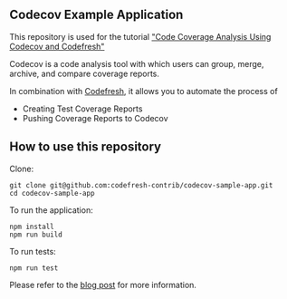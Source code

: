 ## Codecov Example Application

This repository is used for the tutorial ["Code Coverage Analysis Using Codecov and Codefresh"](https://codefresh.io/howtos/code-coverage-codecov/)

Codecov is a code analysis tool with which users can group, merge, archive, and compare coverage reports.

In combination with [Codefresh](https://codefresh.io/), it allows you to automate the process of 
* Creating Test Coverage Reports
* Pushing Coverage Reports to Codecov

## How to use this repository

Clone:	

```
git clone git@github.com:codefresh-contrib/codecov-sample-app.git
cd codecov-sample-app
```

To run the application:

```
npm install
npm run build
```
To run tests:
```
npm run test
```
Please refer to the [blog post](https://codefresh.io/howtos/code-coverage-codecov/) for more information.
